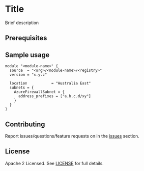 # Title

Brief description

## Prerequisites

## Sample usage

```hcl
module "<module-name>" {
  source  = "<org>/<module-name>/<registry>"
  version = "x.y.z"

  location           = "Australia East"
  subnets = {
    AzureFirewallSubnet = {
      address_prefixes = ["a.b.c.d/xy"]
    }
  }
}
```

## Contributing

Report issues/questions/feature requests on in the [issues](https://<REPO-URL>/issues/new) section.

## License

Apache 2 Licensed. See [LICENSE](https://<REPO-URL>/tree/master/LICENSE) for full details.